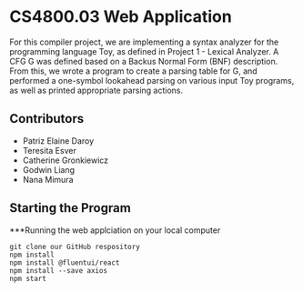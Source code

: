 # CS4800.03 Web Application
For this compiler project, we are implementing a syntax analyzer for the programming language Toy, as defined in Project 1 - Lexical Analyzer. A CFG G was defined based on a Backus Normal Form (BNF) description. From this, we wrote a program to create a parsing table for G, and performed a one-symbol lookahead parsing on various input Toy programs, as well as printed appropriate parsing actions.

## Contributors
- Patriz Elaine Daroy 
- Teresita Esver 
- Catherine Gronkiewicz 
- Godwin Liang 
- Nana Mimura 

## Starting the Program
***Running the web applciation on your local computer
```
git clone our GitHub respository
npm install
npm install @fluentui/react
npm install --save axios
npm start
```
